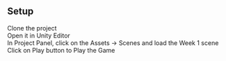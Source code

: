 <H2>Setup</H2>
Clone the project <br/>
Open it in Unity Editor <br/>
In Project Panel, click on the Assets -> Scenes and load the Week 1 scene <br/>
Click on Play button to Play the Game <br />
